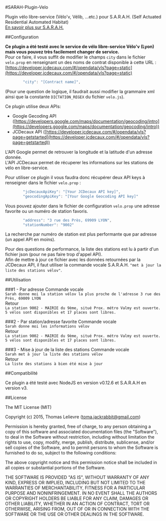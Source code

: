 #SARAH-Plugin-Velo

Plugin vélo libre-service (Vélo'v, Vélib, ...etc.) pour S.A.R.A.H. (Self Actuated Residential Automated Habitat)  
[En savoir plus sur S.A.R.A.H.](http://blog.encausse.net/s-a-r-a-h/)

##Configuration

__Ce plugin a été testé avec le service de vélo libre-service Vélo'v (Lyon) mais vous pouvez très facilement changer de service.__  
Pour ce faire, il vous suffit de modifier le champs `city` dans le fichier `velo.prop` en renseignant un des noms de contrat disponible à cette URL : [https://developer.jcdecaux.com/#/opendata/vls?page=static](https://developer.jcdecaux.com/#/opendata/vls?page=static)  
```javascript
        "city": "[Contract name]",
```
(Pour une question de logique, il faudrait aussi modifier la grammaire xml ainsi que la constante `DICTATION_REGEX` du fichier `velo.js`).      

Ce plugin utilise deux APIs:

* Google Gecoding API ([https://developers.google.com/maps/documentation/geocoding/intro](https://developers.google.com/maps/documentation/geocoding/intro))
* JCDecaux API ([https://developer.jcdecaux.com/#/opendata/vls?page=getstarted](https://developer.jcdecaux.com/#/opendata/vls?page=getstarted))

L'API Google permet de retrouver la longitude et la latitude d'un adresse donnée.  
L'API JCDecaux permet de récuperer les informations sur les stations de vélo en libre-service.  

Pour utiliser ce plugin il vous faudra donc récupérer deux API keys à renseigner dans le fichier `velo.prop` :  
```javascript
        "jcDecauxApiKey": "[Your JCDecaux API key]",
        "geocodingApiKey": "[Your Google Geocoding API key]"
```      

Vous pouvez ajouter dans le fichier de configuration `velo.prop` une adresse favorite ou un numéro de station favoris.
```javascript
        "address": "3 rue des Près, 69909 LYON",
        "stationNumber": "9002"
```
La recherche par numéro de station est plus performante que par adresse (un appel API en moins).      

Pour des questions de performance, la liste des stations est lu à partir d'un fichier json (pour ne pas faire trop d'appel API).  
Afin de mettre à jour ce fichier avec les données retournées par la JCDecaux API, il faut utiliser la commande vocale S.A.R.A.H. `"met à jour la liste des stations vélov"`.

##Utilisation

###1 - Par adresse
Commande vocale  
`Sarah donne moi la station vélov la plus proche de l'adresse 3 rue des Près, 69009 LYON`  
Retour  
`La station 9002 - MAIRIE du 9ème, situé Prox. métro Valmy est ouverte. 5 vélos sont disponibles et 17 places sont libres.`

###2 - Par station/adresse favorite
Commande vocale  
`Sarah donne moi les informations vélov`  
Retour  
`La station 9002 - MAIRIE du 9ème, situé Prox. métro Valmy est ouverte. 5 vélos sont disponibles et 17 places sont libres.`

###3 - Mise à jour de la liste des stations
Commande vocale  
`Sarah met à jour la liste des stations vélov`  
Retour  
`La liste des stations à bien été mise à jour`

##Compatibilité

Ce plugin a été testé avec NodeJS en version v0.12.6 et S.A.R.A.H en version v3.

##License

The MIT License (MIT)

Copyright (c) 2015, Thomas Lelievre (toma.jackrabbit@gmail.com)

Permission is hereby granted, free of charge, to any person obtaining a copy of this software and associated documentation files (the "Software"), to deal in the Software without restriction, including without limitation the rights to use, copy, modify, merge, publish, distribute, sublicense, and/or sell copies of the Software, and to permit persons to whom the Software is furnished to do so, subject to the following conditions:

The above copyright notice and this permission notice shall be included in all copies or substantial portions of the Software.

THE SOFTWARE IS PROVIDED "AS IS", WITHOUT WARRANTY OF ANY KIND, EXPRESS OR IMPLIED, INCLUDING BUT NOT LIMITED TO THE WARRANTIES OF MERCHANTABILITY, FITNESS FOR A PARTICULAR PURPOSE AND NONINFRINGEMENT. IN NO EVENT SHALL THE AUTHORS OR COPYRIGHT HOLDERS BE LIABLE FOR ANY CLAIM, DAMAGES OR OTHER LIABILITY, WHETHER IN AN ACTION OF CONTRACT, TORT OR OTHERWISE, ARISING FROM, OUT OF OR IN CONNECTION WITH THE SOFTWARE OR THE USE OR OTHER DEALINGS IN THE SOFTWARE.